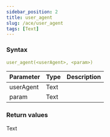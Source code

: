 ```yaml
---
sidebar_position: 2   
title: user_agent
slug: /ace/user_agent
tags: [Text]
---
```


### Syntax

 ```yaml
user_agent(<userAgent>, <param>)
```
    
| Parameter   | Type | Description |
| ----------- | ---- | ----------- |     
| userAgent | Text |  |
| param | Text |  |

### Return values
Text


